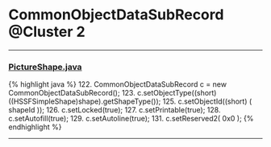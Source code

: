 # CommonObjectDataSubRecord @Cluster 2

***

### [PictureShape.java](https://searchcode.com/codesearch/view/15642357/)
{% highlight java %}
122. CommonObjectDataSubRecord c = new CommonObjectDataSubRecord();
123. c.setObjectType((short) ((HSSFSimpleShape)shape).getShapeType());
125. c.setObjectId((short) ( shapeId ));
126. c.setLocked(true);
127. c.setPrintable(true);
128. c.setAutofill(true);
129. c.setAutoline(true);
131. c.setReserved2( 0x0 );
{% endhighlight %}

***

